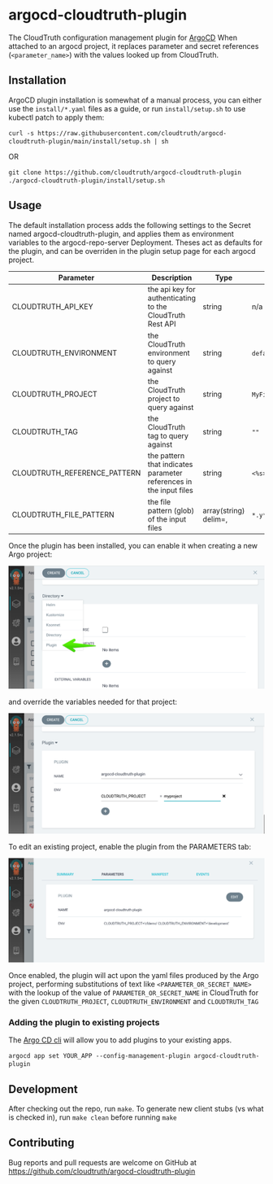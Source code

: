 # argocd-cloudtruth-plugin

The CloudTruth configuration management plugin for [ArgoCD](https://argo-cd.readthedocs.io/en/stable/)  When attached to an argocd project, it replaces parameter and secret references (`<parameter_name>`) with the values looked up from CloudTruth.

## Installation

ArgoCD plugin installation is somewhat of a manual process, you can either use the `install/*.yaml` files as a guide, or run `install/setup.sh` to use kubectl patch to apply them:

```shell
curl -s https://raw.githubusercontent.com/cloudtruth/argocd-cloudtruth-plugin/main/install/setup.sh | sh
```
OR
```shell
git clone https://github.com/cloudtruth/argocd-cloudtruth-plugin
./argocd-cloudtruth-plugin/install/setup.sh
```

## Usage

The default installation process adds the following settings to the Secret named argocd-cloudtruth-plugin, and applies them as environment variables to the argocd-repo-server Deployment.  Theses act as defaults for the plugin, and can be overriden in the plugin setup page for each argocd project.

| Parameter | Description | Type | Default | Required |
|-----------|-------------|------|---------|:--------:|
| CLOUDTRUTH_API_KEY | the api key for authenticating to the CloudTruth Rest API | string | n/a | yes |
| CLOUDTRUTH_ENVIRONMENT | the CloudTruth environment to query against | string | `default` | no |
| CLOUDTRUTH_PROJECT | the CloudTruth project to query against | string | `MyFirstProject` | yes |
| CLOUDTRUTH_TAG | the CloudTruth tag to query against | string | `""` | no |
| CLOUDTRUTH_REFERENCE_PATTERN | the pattern that indicates parameter references in the input files | string | `<%s>` | no |
| CLOUDTRUTH_FILE_PATTERN | the file pattern (glob) of the input files | array(string) delim=, | `*.y*ml` | no |

Once the plugin has been installed, you can enable it when creating a new Argo project:

![Enable for a new plugin](docs/plugin-select.png)

and override the variables needed for that project:

![Enable for a new plugin](docs/plugin-config.png)

To edit an existing project, enable the plugin from the PARAMETERS tab:

![Enable for a new plugin](docs/plugin-add.png)

Once enabled, the plugin will act upon the yaml files produced by the Argo project, performing substitutions of text like `<PARAMETER_OR_SECRET_NAME>` with the lookup of the value of `PARAMETER_OR_SECRET_NAME` in CloudTruth for the given `CLOUDTRUTH_PROJECT`, `CLOUDTRUTH_ENVIRONMENT` and `CLOUDTRUTH_TAG`

### Adding the plugin to existing projects

The [Argo CD cli](https://argo-cd.readthedocs.io/en/stable/getting_started/#2-download-argo-cd-cli) will allow you to add plugins to your existing apps.
```shell
argocd app set YOUR_APP --config-management-plugin argocd-cloudtruth-plugin
```

## Development

After checking out the repo, run `make`.  To generate new client stubs (vs what is checked in), run `make clean` before running `make`

## Contributing

Bug reports and pull requests are welcome on GitHub at https://github.com/cloudtruth/argocd-cloudtruth-plugin
